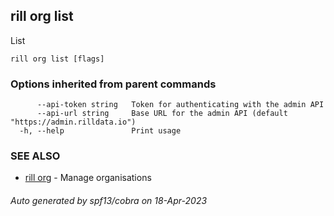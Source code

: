 ## rill org list

List

```
rill org list [flags]
```

### Options inherited from parent commands

```
      --api-token string   Token for authenticating with the admin API
      --api-url string     Base URL for the admin API (default "https://admin.rilldata.io")
  -h, --help               Print usage
```

### SEE ALSO

* [rill org](rill_org.md)	 - Manage organisations

###### Auto generated by spf13/cobra on 18-Apr-2023
